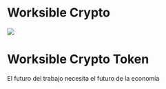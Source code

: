 # Worksible Crypto

![](https://t2404627.p.clickup-attachments.com/t2404627/a473c5d7-3c68-4079-8791-c1e12753806c/worksiblecrypto.png)

Worksible Crypto Token
======================

El futuro del trabajo necesita el futuro de la economía
